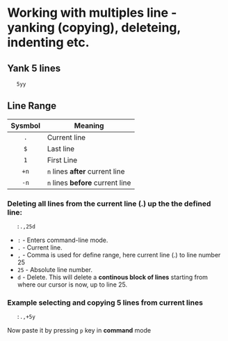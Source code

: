 # Working with multiples line - yanking (copying), deleteing, indenting etc.

## Yank 5 lines
```bash
   5yy
```

## Line Range
|Sysmbol|Meaning|
|:---:|---|
|`.`|Current line|
|`$`|Last line|
|`1`|First Line|
|`+n`|`n` lines **after** current line|
|`-n`|`n` lines **before** current line|

### Deleting all lines from the current line (.) up the the defined line:
```bash
   :.,25d
```
 - `:` - Enters command-line mode.
 - `.` - Current line.
 - `,` - Comma is used for define range, here current line (.) to line number 25
 - `25` - Absolute line number.
 - `d` - Delete.
This will delete a **continous block of lines** starting from where our cursor is now, up to line 25.

### Example selecting and copying 5 lines from current lines
```bash
   :.,+5y
```
Now paste it by pressing `p` key in **command** mode
